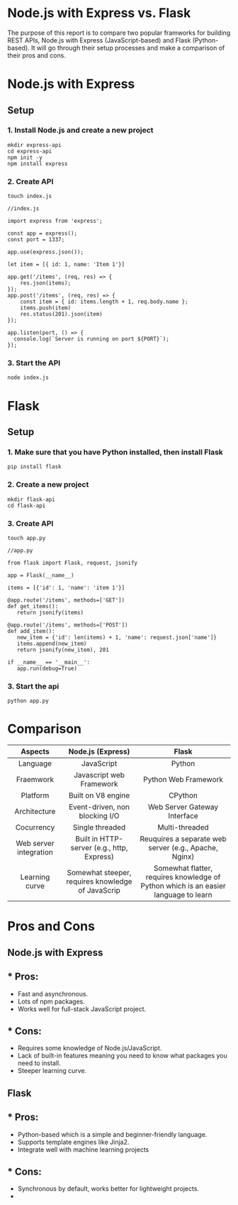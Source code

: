 # Node.js with Express vs. Flask
The purpose of this report is to compare two popular framworks for building REST APIs, Node.js with Express (JavaScript-based) and Flask (Python-based). It will go through their setup processes and make a comparison of their pros and cons.
# Node.js with Express
## Setup
### 1. Install Node.js and create a new project

```
mkdir express-api
cd express-api
npm init -y
npm install express
```

### 2. Create API
   
```
touch index.js
```

```
//index.js

import express from 'express';

const app = express();
const port = 1337;

app.use(express.json());

let item = [{ id: 1, name: 'Item 1'}]

app.get('/items', (req, res) => {
    res.json(items);
});
app.post('/items', (req, res) => {
    const item = { id: items.length + 1, req.body.name };
    items.push(item)
    res.status(201).json(item)
});

app.listen(port, () => {
  console.log(`Server is running on port ${PORT}`);
});
```

### 3. Start the API

```
node index.js
```

# Flask
## Setup
### 1. Make sure that you have Python installed, then install Flask

```
pip install flask
```

### 2. Create a new project

```
mkdir flask-api
cd flask-api
```

### 3. Create API

```
touch app.py
```

```
//app.py

from flask import Flask, request, jsonify

app = Flask(__name__)

items = [{'id': 1, 'name': 'item 1'}]

@app.route('/items', methods=['GET'])
def get_items():
   return jsonify(items)

@app.route('/items', methods=['POST'])
def add_item():
   new_item = {'id': len(items) + 1, 'name': request.json['name']}
   items.append(new_item)
   return jsonify(new_item), 201

if __name__ == '__main__':
   app.run(debug=True)
```

### 3. Start the api

```
python app.py
```

# Comparison

| Aspects | Node.js (Express) | Flask |
| :-----: | :---------------: | :---: |
| Language | JavaScript       | Python |
| Fraemwork | Javascript web Framework | Python Web Framework |
| Platform | Built on V8 engine | CPython |
| Architecture | Event-driven, non blocking I/O | Web Server Gateway Interface |
| Cocurrency | Single threaded | Multi-threaded |
| Web server integration | Built in HTTP-server (e.g., http, Express) | Reuquires a separate web server (e.g., Apache, Nginx) |
| Learning curve | Somewhat steeper, requires knowledge of JavaScrip | Somewhat flatter, requires knowledge of Python which is an easier language to learn |

# Pros and Cons
## Node.js with Express
## * Pros:
   * Fast and asynchronous.
   * Lots of npm packages.
   * Works well for full-stack JavaScript project.
## * Cons:
   * Requires some knowledge of Node.js/JavaScript.
   * Lack of built-in features meaning you need to know what packages you need to install.
   * Steeper learning curve.

## Flask
## * Pros:
   * Python-based which is a simple and beginner-friendly language.
   * Supports template engines like Jinja2.
   * Integrate well with machine learning projects
## * Cons:
   * Synchronous by default, works better for lightweight projects.
   * 
